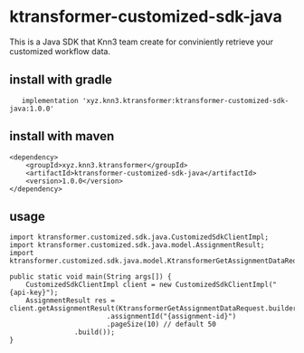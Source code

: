 # ktransformer-customized-sdk-java
This is a Java SDK that Knn3 team create for conviniently retrieve your customized workflow data.

## install with gradle
`	implementation 'xyz.knn3.ktransformer:ktransformer-customized-sdk-java:1.0.0'`

## install with maven
```
<dependency>
    <groupId>xyz.knn3.ktransformer</groupId>
    <artifactId>ktransformer-customized-sdk-java</artifactId>
    <version>1.0.0</version>
</dependency>
```

## usage
```
import ktransformer.customized.sdk.java.CustomizedSdkClientImpl;
import ktransformer.customized.sdk.java.model.AssignmentResult;
import ktransformer.customized.sdk.java.model.KtransformerGetAssignmentDataRequest;

public static void main(String args[]) {
    CustomizedSdkClientImpl client = new CustomizedSdkClientImpl("{api-key}");
    AssignmentResult res = client.getAssignmentResult(KtransformerGetAssignmentDataRequest.builder()
                        .assignmentId("{assignment-id}")
                        .pageSize(10) // default 50
                .build());
}

```
